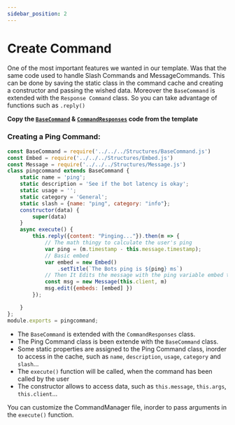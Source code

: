 ```yaml
---
sidebar_position: 2
---
```

# Create Command
One of the most important features we wanted in our template. Was that the same code used to handle Slash Commands and MessageCommands.
This can be done by saving the static class in the command cache and creating a constructor and passing the wished data. Moreover the `BaseCommand` is extended with the `Response Command` class. So you can take advantage of functions such as `.reply()`

**Copy the [`BaseCommand`](https://github.com/discordeno/discordeno/tree/main/template/nodejs/Structures/BaseCommand.js) & [`CommandResponses`](https://github.com/discordeno/discordeno/tree/main/template/nodejs/Structures/CommandResponses.js) code from the template**

### Creating a Ping Command:
```js
const BaseCommand = require('../../../Structures/BaseCommand.js')
const Embed = require('../../../Structures/Embed.js')
const Message = require('../../../Structures/Message.js')
class pingcommand extends BaseCommand {
	static name = 'ping';
	static description = 'See if the bot latency is okay';
	static usage = '';
	static category = 'General';
	static slash = {name: "ping", category: "info"};
	constructor(data) {
		super(data)
	}
    async execute() {
        this.reply({content: "Pinging..."}).then(m => {
            // The math thingy to calculate the user's ping
            var ping = (m.timestamp - this.message.timestamp);
            // Basic embed
            var embed = new Embed()
                .setTitle(`The Bots ping is ${ping} ms`)
            // Then It Edits the message with the ping variable embed that you created
            const msg = new Message(this.client, m)
            msg.edit({embeds: [embed] })
        });

    }
};
module.exports = pingcommand;
```
* The `BaseCommand` is extended with the `CommandResponses` class.
* The Ping Command class is been extende with the `BaseCommand` class.
* Some static properties are assigned to the Ping Command class, inorder to access in the cache, such as `name`, `description`, `usage`, `category` and `slash`...
* The `execute()` function will be called, when the command has been called by the user
* The constructor allows to access data, such as `this.message`, `this.args`, `this.client`...

You can customize the CommandManager file, inorder to pass arguments in the `execute()` function.